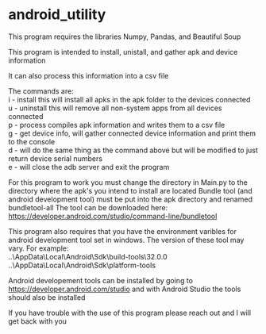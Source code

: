 # android_utility

This program requires the libraries Numpy, Pandas, and Beautiful Soup

This program is intended to install, unistall, and gather apk and device information

It can also process this information into a csv file

The commands are:
<br> i - install this will install all apks in the apk folder to the devices connected
<br> u - uninstall this will remove all non-system apps from all devices connected
<br> p - process compiles apk information and writes them to a csv file
<br> g - get device info, will gather connected device information and print them to the console
<br> d - will do the same thing as the command above but will be modified to just return device serial numbers
<br> e - will close the adb server and exit the program

For this program to work you must change the directory in Main.py to the directory where the apk's you intend to install are located
Bundle tool (and android development tool) must be put into the apk directory and renamed bundletool-all
The tool can be downloaded here: 
<br>https://developer.android.com/studio/command-line/bundletool

This program also requires that you have the environment varibles for android development tool set in windows. The version of these tool may vary.
For example:
<br>..\AppData\Local\Android\Sdk\build-tools\32.0.0
<br>..\AppData\Local\Android\Sdk\platform-tools
  
Android developement tools can be installed by going to https://developer.android.com/studio and with Android Studio the tools should also be installed

If you have trouble with the use of this program please reach out and I will get back with you
